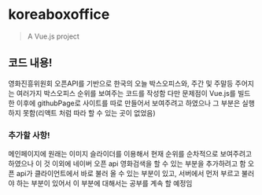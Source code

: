 # koreaboxoffice

> A Vue.js project

## 코드 내용!

영화진흥위원회 오픈API를 기반으로 한국의 오늘 박스오피스와, 주간 및 주말등 주어지는 여러가지 박스오피스 순위를 보여주는 코드를 작성함
다만 문제점이 Vue.js를 빌드한 이후에 githubPage로 사이트를 따로 만들어서 보여주려고 하였으나 그 부분은 실행하지 못함(리액트 처럼 따라 할 수 있는 곳이 없었음)


### 추가할 사항!
메인페이지에 원래는 이미지 슬라이더를 이용해서 현재 순위를 순차적으로 보여주려고 하였으나
이 것 이외에 네이버 오픈 api 영화검색을 할 수 있는 부분을 추가하려고 함
오픈 api가 클라이언트에서 바로 불러 올 수 있는 부분이 있고, 서버에서 먼저 부르고 불러야 하는 부분이 있어서 이 부분에 대해서는 공부를 계속 할 예정임

